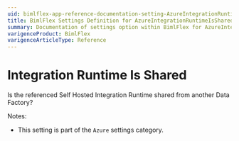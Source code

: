```yaml
---
uid: bimlflex-app-reference-documentation-setting-AzureIntegrationRuntimeIsShared
title: BimlFlex Settings Definition for AzureIntegrationRuntimeIsShared
summary: Documentation of settings option within BimlFlex for AzureIntegrationRuntimeIsShared
varigenceProduct: BimlFlex
varigenceArticleType: Reference
---
```


# Integration Runtime Is Shared

Is the referenced Self Hosted Integration Runtime shared from another Data Factory?

Notes:

* This setting is part of the `Azure` settings category.

